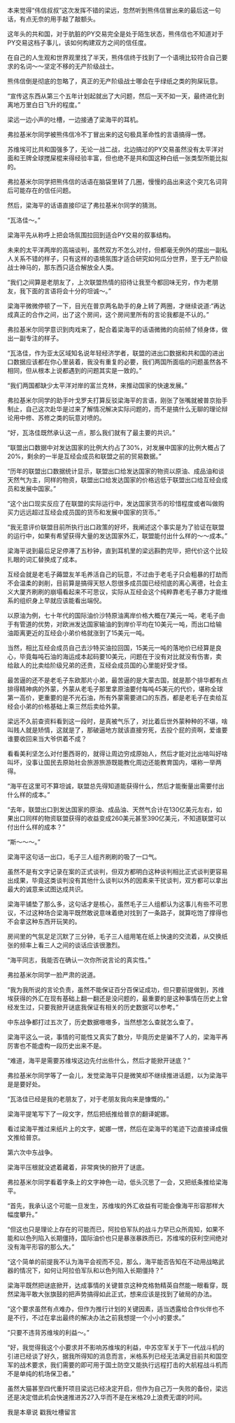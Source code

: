 本来觉得“伟信叔叔”这次发挥不错的梁远，忽然听到熊伟信冒出来的最后这一句话，有点无奈的用手敲了敲额头。

这年头的共和国，对于肮脏的PY交易完全是处于陌生状态，熊伟信也不知道对于PY交易这档子事儿，该如何构建双方之间的信任度。

在自己的人生观和世界观里找了半天，熊伟信终于找到了一个语境比较符合自己要求的名词～～坚定不移的无产阶级战士。

熊伟信倒是彻底的忽略了，真正的无产阶级战士哪会在乎绿纸之类的狗屎玩意。

“宣传这东西从第三个五年计划起就出了大问题，然后一天不如一天，最终进化到离地万里白日飞升的程度。”

梁远一边小声的吐槽，一边接通了梁海平的耳机。

弗拉基米尔同学被熊伟信冷不丁冒出来的这句极具革命性的言语搞得一愣。

苏维埃可比共和国强多了，无论一战二战，北边搞过的PY交易虽然没有太平洋对面和王牌全球搅屎棍来得经验丰富，但也绝不是共和国这种白纸一张类型所能比拟的。

弗拉基米尔同学把熊伟信的话语在脑袋里转了几圈，慢慢的品出来这个突兀名词背后可能存在的信任问题。

然后，梁海平的话语直接印证了弗拉基米尔同学的猜测。

“瓦洛佳～。”

梁海平先从称呼上把会场氛围拉回到适合PY交易的叙事结构。

未来的太平洋两岸的高端谈判，虽然双方不怎么对付，但都毫无例外的摆出一副私人关系不错的样子，只有这样的语境氛围才适合研究如何瓜分世界，至于无产阶级战士神马的，那东西只适合解放全人类。

“我们之间算是老朋友了，上次联盟热情的招待让我至今都回味无穷，作为老朋友，我下面的言语将会十分的坦诚～。”

梁海平微微停顿了一下，目光在普京两名助手的身上转了两圈，才继续说道:“再达成真正的合作之间，出了这个房间，这个房间里所有的言论我都是不认的。”

弗拉基米尔同学意识到肉戏来了，配合着梁海平的话语微微的向前倾了倾身体，做出一副专注的样子。

“瓦洛佳，作为亚太区域知名说年轻经济学者，联盟的进出口数据和共和国的进出口数据应该都在你心里装着，我没有重复的必要，我们两国所面临的问题虽然各不相同，但从根本上说都遇到的问题其实是一致的。”

“我们两国都缺少太平洋对岸的富兰克林，来推动国家的快速发展。”

弗拉基米尔同学的助手叶戈罗夫打算反驳梁海平的言语，刚张了张嘴就被普京抬手制止，自己这次赴华是过来了解情况解决实际问题的，而不是搞什么无聊的理论辩论用中修、苏修之类的玩意对喷的。

“好，瓦洛佳既然承认这一点，那么我们就有了最主要的共识。”

“联盟出口数据中对发达国家的比例大约占了30%，对发展中国家的比例大概占了20%，剩余的一半是互经会成员和联盟之前的贸易数据。”

“历年的联盟出口数据统计显示，联盟出口给发达国家的物资以原油、成品油和谈天然气为主，同样的物资，联盟出口给发达国家的价格远低于联盟出口给互经会成员和发展中国家。”

“这个出口现实反应了在联盟的实际运行中，发达国家货币的珍惜程度或者叫做购买力远远超过互经会成员国的货币和发展中国家的货币。”

“我无意评价联盟目前所执行出口政策的好坏，我阐述这个事实是为了验证在联盟的运行中，如果有希望获得大量的发达国家外汇，联盟能付出什么样的～～成本。”

梁海平说到最后足足停滞了五秒钟，直到耳机里的梁远斟酌完毕，把代价这个比较扎眼的词汇替换成了成本。

互经会就是老毛子薅盟友羊毛养活自己的玩意，不过由于老毛子只会粗暴的打劫而不会温柔的剥削，目前算是搞得天怒人怨很多成员国已经彻底的离心离德，社会主义大厦齐刷刷的崩塌看起来不可思议，实际从互经会这个纯粹靠老毛子暴力才能维系的组织身上早就应该能看出端倪。

以原油为例，七十年代的国际油价沙特原油离岸价格大概在7美元一吨，老毛子由于有管道的优势，对欧洲发达国家输油的到岸价平均在10美元一吨，而出口给输油距离更近的互经会小弟价格就涨到了15美元一吨。

当然，相比互经会成员自己去沙特买油拉回国，15美元一吨的落地价已经算是良心，毕竟每吨石油的海运成本起码要10美元，问题在于没有对比就没有伤害，卖给敌人的比卖给阶级兄弟的还贵，互经会成员国的心里能好受才怪。

最苦逼的还不是老毛子东欧那片小弟，最苦逼的是大蒙古国，就是那个排华都有点排得精神病的外蒙，外蒙从老毛子那里拿原油要付每吨45美元的代价，堪称全球第一高价，更重要的是不光石油，所有外蒙需要进口的东西，都是老毛子在卖给互经会小弟的价格基础上乘三然后卖给外蒙。

梁远不久前查资料看到这一段时，是真被气乐了，对比着后世外蒙种种的不堪，啥叫贱人就是矫情，这就是了，那破逼地方就该直接穷死，去投个屁的资啊，爱谁要谁要收回来当大爷供着不成？

看看美利坚怎么对付墨西哥的，就得让周边穷成原始人，然后才能对比出啥叫好啥叫坏，没事让国民去原始社会旅游旅游既能教化周边还能教育国内，堪称一举两得。

“海平在这里可不算坦诚，联盟总先得知道能获得什么，然后才能衡量出需要付出什么样的成本。”

“去年，联盟出口到发达国家的原油、成品油、天然气合计在130亿美元左右，如果出口同样的物资联盟获得的收益变成260美元甚至390亿美元，不知道联盟可以付出什么样的成本？”

“斯～～～。”

梁海平这句话一出口，毛子三人组齐刷刷的吸了一口气。

虽然不是有文字记录在案的正式谈判，但双方都明白这种谈判相比正式谈判更容易出成果，毕竟这类谈判没有其他什么谈判以外的因素来干扰谈判，双方都可以拿出最大的诚意来试图达成共识。

梁海平铺垫了那么多，这句话才是核心，虽然毛子三人组都认为这事儿有些不可思议，不过这种场合梁海平既然敢说意味着绝对找到了一条路子，就算吃饱了撑得也不会拿这种东西开玩笑的。

房间里的气氛足足沉默了三分钟，毛子三人组用笔在纸上快速的交流着，从交换纸张的频率上看三人之间的谈话应该很激烈。

“海平同志，我能否在确认一次你所说言论的真实性。”

弗拉基米尔同学一脸严肃的说道。

“我为我所说的言论负责，虽然不能保证百分百保证成功，但只要前提做到，苏维埃获得的外汇在现有基础上翻一翻还是没问题的，最重要的是这种事情在历史上曾经发生过，只要我掀开谜底我保证有相关的历史数据可以参考。”

中东战争都打过五次了，历史数据嗷嗷多，当然想怎么查就怎么查了。

梁海平这么一说，事情的可能性又真实了数分，毕竟历史是骗不了人的，梁海平再厉害也不能虚构一段历史出来不是。

“难道，海平是需要苏维埃这边先付出些什么，然后才能掀开谜底？”

弗拉基米尔同学等了一会儿，发觉梁海平只是微笑却不继续推进话题，以为梁海平是是要好处。

“瓦洛佳已经是我的老朋友了，对于老朋友我向来是慷慨的。”

梁海平提笔写下了一段文字，然后把纸推给普京的翻译妮娜。

看过梁海平推过来纸片上的文字，妮娜一愣，然后在梁海平的笔迹下边直接译成俄文推给普京。

第六次中东战争。

梁海平压根就没遮着藏着，非常爽快的掀开了谜底。

弗拉基米尔同学看着字条上的文字神色一动，低头沉思了一会，又把纸条推给梁海平。

“首先，我承认这个可能一旦发生，苏维埃的外汇收益有可能会像海平形容那样大幅度攀升。”

“但这也只是理论上存在的可能而已，阿拉伯军队的战斗力早已众所周知，如果不能和以色列陷入长期僵持，国际油价也只是暴涨暴跌而已，苏维埃的获利空间绝对没有海平形容的那么大。”

“这个简单的前提我不认为海平会视而不见，那么，海平能否告知在不动用战略武器的情况下，如何让阿拉伯军队和以色列陷入长期僵持？”

梁海平既然把谜底掀开，达成事情的关键普京这种克格勃精英自然能一眼看穿，既然梁海平敢大张旗鼓的把声势搞得如此正式，想来应该是找到了破局的办法。

“这个要求虽然有点难办，但作为推行计划的关键因素，适当透露给合作伙伴也不是不行，不过在拿出最终的解决办法之前我想提一个小小的要求。”

“只要不违背苏维埃的利益～。”

“好，我觉得我这个小要求并不影响苏维埃的利益，中苏空军关于下一代战斗机的引进已经谈了好久，据我所得知的消息而言，米格系列已经无法满足目前共和国空军的战术要求，我们需要的即可用于国土防空又能执行远程打击的大航程战斗机而不是单纯的机场保卫者。”

虽然大猫甚至四代重歼项目梁远已经决定开启，但作为自己万一失败的备份，梁远还是决定借此机会快速推进苏27入华而不是在米格29上浪费无谓的时间。

我是本章说 戳我吐槽留言